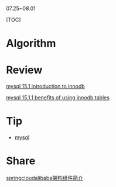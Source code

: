 07.25~08.01

[TOC]

# Algorithm



# Review

[mysql 15.1 introduction to innodb](https://dev.mysql.com/doc/refman/8.0/en/innodb-introduction.html)

[mysql 15.1.1 benefits of using innodb tables](https://dev.mysql.com/doc/refman/8.0/en/innodb-benefits.html)


# Tip
- [mysql](./Tip/mysql.md)

# Share

[springcloudalibaba架构组件简介](./Tip/springcloudalibaba.md)
